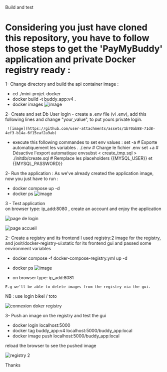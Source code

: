 Build and test

# Considering you just have cloned this repository, you have to follow those steps to get the 'PayMyBuddy' application and private Docker registry  ready :

1- Change directory and build the api container image :
   - cd ./mini-projet-docker
   - docker build -t buddy_app:v4 .
   - docker images 
![image](https://github.com/user-attachments/assets/f592a34e-5edb-4871-9414-6ad2e4e65a6f)


2- Create and set Db User login
    - create a .env file (vi .env), add this following lines and change "your_value", to put yours private login.
    
     ![image](https://github.com/user-attachments/assets/1b70ab88-71d8-4ef3-b14a-6f15eaf2a9ab)
   - execute this following commandes to set env values :
           set -a                                            # Exporte automatiquement les variables
	   . ./.env                                          # Charge le fichier .env
	   set +a                                            # Désactive l'export automatique
  	   envsubst < create_tmp.sql > ./initdb/create.sql   # Remplace les placeholders {{MYSQL_USER}} et {{MYSQL_PASSWORD}}
 

2- Run the application :
   As we've already created the application image, now you just have to run :

   - docker compose up -d
   - docker ps 
![image](https://github.com/user-attachments/assets/7a647eb9-6f93-40d4-b3fb-e7abdee11bc0)

   
3 - Test application    
    on browser type: ip_add:8080 , create an account and enjoy the application
    
 ![page de login](https://github.com/user-attachments/assets/93cec4a6-171c-427f-a6d2-4eb08a10d206)


![page accueil](https://github.com/user-attachments/assets/ea8d1e98-9d8f-448a-a7fd-4e930c5fab44)


2- Create a registry and its frontend
    I used registry:2 image for the registry, and joxit/docker-registry-ui:static for its frontend gui and passed some environment variables

   - docker compose -f docker-compose-registry.yml up -d
   - docker ps
![image](https://github.com/user-attachments/assets/8a6211d0-0c67-45f6-b425-0732ddd8bc8e)


   - on browser type: ip_add:8081
   
    E.g we'll be able to delete images from the registry via the gui.
  	
   NB : use login bikel / toto

   
![connexion doker registry](https://github.com/user-attachments/assets/eb8d9332-9fc4-42fd-8a91-b06c09b967e9)


3- Push an image on the registry and test the gui
  
   - docker login localhost:5000
   - docker tag buddy_app:v4 localhost:5000/buddy_app:local
   - docker image push localhost:5000/buddy_app:local


  reload the browser to see the pushed image  
  
  ![registry 2](https://github.com/user-attachments/assets/3c9131e1-bd83-4a2d-b131-9984d0e509da)

  
 Thanks
